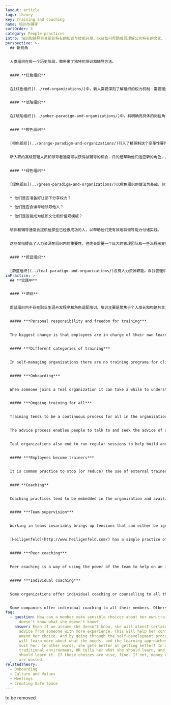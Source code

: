 ```yaml
---
layout: article
tags: theory
key: Training and Coaching
name: 培训与辅导
sortOrder: 3
category: People practices
intro: 培训和辅导事关组织特有的知识与技能开发，以及如何帮助成员理解公司特有的文化。目的是促进成员为组织提供全然而健康的贡献。
perspective: >-
  ## 新视角


  人类组织在每一个历史阶段，都带来了独特的培训和辅导方法。


  #### **红色组织**


  在[红色组织](../red-organizations/)中，新人需要深刻了解组织的权力机制：需要理解如何获得权力以及如何使用权力。这种学习来自于观察和倾听。可能有个“入会”仪式。也可能有一些培训交易技能的工具。除此之外，大多数知识都是通过观察和倾听获得的，个人的资历就像非正式的学徒一样逐渐增长。


  #### **琥珀组织**


  在[琥珀组织](../amber-paradigm-and-organizations/)中，有明确而具体的岗位角色划分。培训的目的是为了让组织内各级人员有效地履行其职责和责任（例如在军队中进行军官培训）。有些成员的职业培训由独立机构（职业学校或大学）提供。重视针对特定专业的资格证书。还会通过在职期间的持续培训，让每个级别的优秀人才都能得到晋升机会。


  #### **橙色组织**


  [橙色组织](../orange-paradigm-and-organizations/)引入了精英制这个变革性要件。原则上任何人都有机会升职。邮件收发室的男孩可以成为首席执行官——即使那个男孩碰巧是个女孩或者是少数民族裔。培训部门（通常是人力资源部的一个分支）为这一进展提供支持。通常组织会制作每个岗位角色（销售人员、技术人员、新人经理、中层经理、资深经理、高级经理等）所需的能力要求列表。橙色中一个常见的想法是，认为应该培养人才来填补组织结构图中现在和未来的空缺。这是个带来社会公平的突破，至少在原则上给人们更多机会，去选择追求最适合自己才能的道路。


  新入职的高级管理人员和领导者通常可以获得被辅导的机会，目的是帮助他们适应新的角色，并取得更好的绩效。组织中下级层面的成员通常得不到这类辅导。


  #### **绿色组织**


  [绿色组织](../green-paradigm-and-organizations/)以橙色组织的做法为基础，但增加了一个先进的管理理念。开始认为管理者应该为自己的部下提供支持与服务（公仆领导）。通常会根据应聘者的思维和行为来筛选管理职位，评估角度包括：


  * 他们是否准备好让部下分享权力？

  * 他们是否会谦卑地领导他人？

  * 他们是否能成为组织文化和价值观模板？


  培训和辅导通常会提供给那些已经很成功的人，以帮助他们更有效地将领导能力付诸实践。


  这些举措提高了人力资源在组织内的重要性。往往会需要一个庞大的管理团队和一些流程来支撑，如文化倡议、360度反馈、继任计划和士气调查。


  #### **蔚蓝组织**


  [蔚蓝组织](../teal-paradigm-and-organizations/)没有人力资源职能。自我管理机制能为成员提供额外的学习机会。鼓励每个人自觉开发定义自己的角色并尝试新事物。成员越是拥抱机会，越能习得更多的知识和技能--要么从同事那里学到，要么从新技能培训中学到。与传统模式的关键区别在于，成员能对自己的发展和成长自我负责。这类组织不会预定义各种角色，也不需要设置人力资源部，来提供针对固定岗位角色所需的知识和技能的各类培训课程，更不会为填补组织中的角色空缺而开设培训课程。不过通常蔚蓝组织仍然在技能培训方面进行投资。但通常由同事来完成。蔚蓝组织都会提供有效的[入职流程](../onboarding/)，主要是关于通用的公司文化和重要流程。从传统组织转入的人员，如果不学会各种新规则，同时忘记那些旧的规则和习惯，会困难重重。
inPractice: >-
  ## **实践中**


  #### **培训**


  蔚蓝组织内不存在职业生涯开发程序和角色适配培训。培训主要是聚焦于个人成长和构建共享文化。技能培训程序依然存在，并向所有需求者开放。这些技能培训多数由同事带领，很少采用外部培训机构的服务，主要是为了在此过程中深刻渗透公司的共同[价值观与文化](../culture-and-values/)


  ##### ***Personal responsibility and freedom for training***


  The biggest change is that employees are in charge of their own learning. They choose training to serve their own growth rather than training for career development. Provided members use the advice process, they can usually arrange any training they need. Some organizations have simplified matters by allowing colleagues to spend up to a specific amount on training without using the advice process. 


  ##### ***Different categories of training***


  In self-managing organizations there are no training programs for climbing the ladder. But they offer training rarely found in traditional organizations: training in the common culture and its processes (attended by all), and personal development training. Skill training programs still exist as required.  These are often led by colleagues rather than external trainers, people who really understand the company’s values and culture.


  ##### ***Onboarding***


  When someone joins a Teal organization it can take a while to understand the culture and processes that support it. As a consequence, Teal organzations tend to invest heavily in induction training. New hires are introduced to the various processes and given time to meet and work with a range of people across the organization. They may also be given training in subjects such as active listening, conflict resolution and problem solving.


  ##### ***Ongoing training for all***


  Training tends to be a continuous process for all in the organization. This typically happens through the advice process and through dedicating time to support the organizational culture.


  The advice process enables people to talk to and seek the advice of a range of people they would probably not have to deal with in a more conventional organization. As a consequence much is learnt about wide range of issues. The variety of roles that people take on also encourages this process.


  Teal organizations also end to run regular sessions to help build and develop the culture. These can include sessions where people can work on their own development with group support through to workshops designed to tune into the purpose of the organization. At [FAVI](http://www.favi.com/) Jean-François Zobrist hosted a session every Friday morning to address a specific cultural issue; these were open to anyone.


  ##### ***Employees become trainers***


  It is common practice to stop (or reduce) the use of external trainers. Classes are presented by colleagues who are passionate about the subject, and who tailor material to the language and culture of the organization. It is not uncommon for courses to go from the inside out. They might start by helping people to connect with who they are, and invite them to find authentic ways to express this as they discuss the subject matter. It could be difficult for an outsider to lead this discussion. Using members as trainers saves money and boosts morale--because it offers the trainer an opportunity to give and be recognized for their expertise.


  #### **Coaching**


  Coaching practices tend to be embedded in the organization and available to all. Coaching can take a number of different formats:


  ##### ***Team supervision***


  Working in teams invariably brings up tensions that can either be ignored or worked through. Dealing with the personal and underlying issues effectively is invariable a source of significant growth. It is not surprising that coaching support is available to facilitate this growth.


  [Heiligenfeld](http://www.heiligenfeld.com/) has a simple practice of coaching in team supervision. The company works with four external coaches who each have their domain of expertise (relationships, organization development, systems thinking and leadership). There are time slots with these coaches every month that teams can sign-up for. It's recommended that each team has at least one session a year; the average is two to four. With the help of the outsider, colleagues explore what a tension reveals about themselves and how they can resolve it.


  ##### ***Peer coaching***


  Peer coaching is a way of using the power of the team to help on an individual basis. Buutzorg for example, has a peer coaching process called ‘Intervesie”. It is structured process for helping an individual address and resolve an issue or problem with team support. Rather than falling into the common practices of offering advice or reassurance, the process allows the individual to work out a way forward on their own. There is often significant growth in the process as personal issues are recognized and worked through in a safe space.


  ##### ***Individual coaching***


  Some organizations offer individual coaching or counselling to all their members on a free and confidential basis, to both employees and their families for non-work matters. This reinforces the principle of wholeness by supporting the member in all aspects of their life.


  Some companies offer individual coaching to all their members. Others extend this, on a free and confidential basis, to employees and their families for non-work matters.
faq:
  - question: How can a member make sensible choices about her own training when she
      doesn't know what she doesn't know?
    answer: Even if we assume she doesn't know, she will almost certainly seek
      advice from someone with more experience. This will help her confirm or
      amend her choice. And by going through the self-development process, she
      will learn more about what she needs, and the learning approaches that
      suit her. In other words, she gets better at getting better! In a
      traditional environment, HR tells her what she should learn, and how she
      should learn it. If these choices are wise, fine. If not, money and time
      are wasted.
relatedTheory:
  - Onboarding
  - Culture and Values
  - Meetings
  - Creating Safe Space
---
```

to be removed